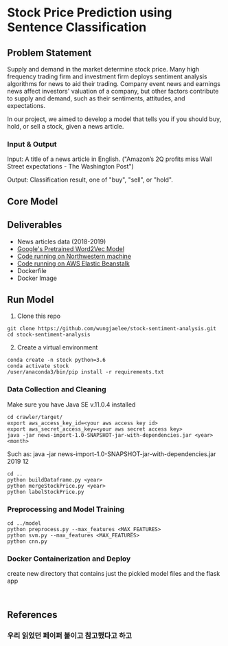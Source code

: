 # Stock Price Prediction using Sentence Classification

## Problem Statement

Supply and demand in the market determine stock price. Many high frequency trading firm and investment firm deploys sentiment analysis algorithms for news to aid their trading. Company event news and earnings news affect investors' valuation of a company, but other factors contribute to supply and demand, such as their sentiments, attitudes, and expectations.

In our project, we aimed to develop a model that tells you if you should buy, hold, or sell a stock, given a news article.

### Input & Output

Input: A title of a news article in English. ("Amazon’s 2Q profits miss Wall Street expectations - The Washington Post")

Output: Classification result, one of "buy", "sell", or "hold".

## Core Model

## Deliverables

- News articles data (2018-2019)
- [Google's Pretrained Word2Vec Model](https://drive.google.com/file/d/0B7XkCwpI5KDYNlNUTTlSS21pQmM/edit)
- [Code running on Northwestern machine](linktowherejavacodeis)
- [Code running on AWS Elastic Beanstalk](linktoFlaskApp)
- Dockerfile
- Docker Image

## Run Model

1. Clone this repo

```
git clone https://github.com/wungjaelee/stock-sentiment-analysis.git
cd stock-sentiment-analysis
```

2. Create a virtual environment

```
conda create -n stock python=3.6
conda activate stock
/user/anaconda3/bin/pip install -r requirements.txt
```

### Data Collection and Cleaning

Make sure you have Java SE v.11.0.4 installed

```
cd crawler/target/
export aws_access_key_id=<your aws access key id>
export aws_secret_access_key=<your aws secret access key>
java -jar news-import-1.0-SNAPSHOT-jar-with-dependencies.jar <year> <month>
```

Such as: java -jar news-import-1.0-SNAPSHOT-jar-with-dependencies.jar 2019 12

```
cd ..
python buildDataframe.py <year>
python mergeStockPrice.py <year>
python labelStockPrice.py
```

### Preprocessing and Model Training

```
cd ../model
python preprocess.py --max_features <MAX_FEATURES>
python svm.py --max_features <MAX_FEATURES>
python cnn.py
```

### Docker Containerization and Deploy

create new directory that contains just the pickled model files and the flask app

```


```

## References

### 우리 읽었던 페이퍼 붙이고 참고했다고 하고
